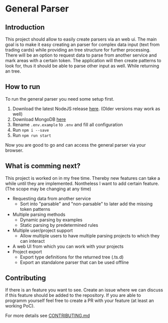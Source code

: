 # General Parser

## Introduction

This project should allow to easily create parsers via an web ui. The main goal is to make it easy creating an parser for complex data input (text from trading cards) while providing an tree structure for further processing. There will be an option to request data to parse from another service and mark areas with a certain token. The application will then create patterns to look for, thus it should be able to parse other input as well. While returning an tree.

## How to run

To run the general parser you need some setup first.

1. Download the latest NodeJS release [here](https://nodejs.org/). (Older versions may work as well)
2. Download MongoDB [here](https://www.mongodb.com/)
3. Rename `.env.example` to `.env` and fill all configuration
4. Run `npm i --save`
5. Run `npm run start`

Now you are good to go and can access the general parser via your browser.

## What is comming next?

This project is worked on in my free time. Thereby new features can take a while until they are implemented. Nontheless I want to add certain feature. (The scope may be changing at any time)

- Requesting data from another service
  - Sort into "parsable" and "non-parsable" to later add the missing token patterns
- Multiple parsing methods
  - Dynamic parsing by examples
  - Static parsing by predetermined rules
- Multiple user/project support
  - Allow multiple users to have multiple parsing projects to which they can interact
- A web UI from which you can work with your projects
- Project export
  - Export type definitions for the returned tree (.ts.d)
  - Export an standalone parser that can be used offline

## Contributing

If there is an feature you want to see. Create an issue where we can discuss if this feature should be added to the repository. If you are able to programm yourself feel free to create a PR with your feature (at least an working PoC).

For more details see [CONTRIBUTING.md](CONTRIBUTING.md)